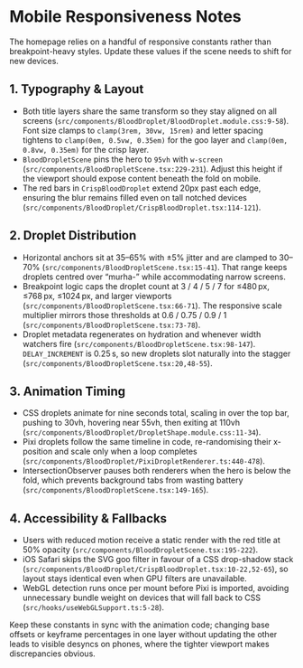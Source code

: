 # Mobile Responsiveness Notes

The homepage relies on a handful of responsive constants rather than breakpoint-heavy styles. Update these values if the scene needs to shift for new devices.

## 1. Typography & Layout
- Both title layers share the same transform so they stay aligned on all screens (`src/components/BloodDroplet/BloodDroplet.module.css:9-58`). Font size clamps to `clamp(3rem, 30vw, 15rem)` and letter spacing tightens to `clamp(0em, 0.5vw, 0.35em)` for the goo layer and `clamp(0em, 0.8vw, 0.35em)` for the crisp layer.
- `BloodDropletScene` pins the hero to `95vh` with `w-screen` (`src/components/BloodDropletScene.tsx:229-231`). Adjust this height if the viewport should expose content beneath the fold on mobile.
- The red bars in `CrispBloodDroplet` extend 20px past each edge, ensuring the blur remains filled even on tall notched devices (`src/components/BloodDroplet/CrispBloodDroplet.tsx:114-121`).

## 2. Droplet Distribution
- Horizontal anchors sit at 35–65% with ±5% jitter and are clamped to 30–70% (`src/components/BloodDropletScene.tsx:15-41`). That range keeps droplets centred over “murha-” while accommodating narrow screens.
- Breakpoint logic caps the droplet count at 3 / 4 / 5 / 7 for ≤480 px, ≤768 px, ≤1024 px, and larger viewports (`src/components/BloodDropletScene.tsx:66-71`). The responsive scale multiplier mirrors those thresholds at 0.6 / 0.75 / 0.9 / 1 (`src/components/BloodDropletScene.tsx:73-78`).
- Droplet metadata regenerates on hydration and whenever width watchers fire (`src/components/BloodDropletScene.tsx:98-147`). `DELAY_INCREMENT` is 0.25 s, so new droplets slot naturally into the stagger (`src/components/BloodDropletScene.tsx:20,48-55`).

## 3. Animation Timing
- CSS droplets animate for nine seconds total, scaling in over the top bar, pushing to 30vh, hovering near 55vh, then exiting at 110vh (`src/components/BloodDroplet/DropletShape.module.css:11-34`).
- Pixi droplets follow the same timeline in code, re-randomising their x-position and scale only when a loop completes (`src/components/BloodDroplet/PixiDropletRenderer.ts:440-478`).
- IntersectionObserver pauses both renderers when the hero is below the fold, which prevents background tabs from wasting battery (`src/components/BloodDropletScene.tsx:149-165`).

## 4. Accessibility & Fallbacks
- Users with reduced motion receive a static render with the red title at 50% opacity (`src/components/BloodDropletScene.tsx:195-222`).
- iOS Safari skips the SVG goo filter in favour of a CSS drop-shadow stack (`src/components/BloodDroplet/CrispBloodDroplet.tsx:10-22,52-65`), so layout stays identical even when GPU filters are unavailable.
- WebGL detection runs once per mount before Pixi is imported, avoiding unnecessary bundle weight on devices that will fall back to CSS (`src/hooks/useWebGLSupport.ts:5-28`).

Keep these constants in sync with the animation code; changing base offsets or keyframe percentages in one layer without updating the other leads to visible desyncs on phones, where the tighter viewport makes discrepancies obvious.
